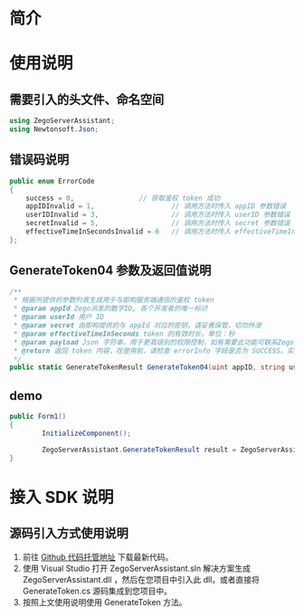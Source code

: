 # 简介

# 使用说明

## 需要引入的头文件、命名空间

```c#
using ZegoServerAssistant;
using Newtonsoft.Json;
```


## 错误码说明

```c#
public enum ErrorCode
{
	success = 0,  				// 获取鉴权 token 成功
	appIDInvalid = 1,   				// 调用方法时传入 appID 参数错误
	userIDInvalid = 3,  				// 调用方法时传入 userID 参数错误
	secretInvalid = 5,  				// 调用方法时传入 secret 参数错误
	effectiveTimeInSecondsInvalid = 6  	// 调用方法时传入 effectiveTimeInSeconds 参数错误
};
```

## GenerateToken04 参数及返回值说明

```c#
/**
 * 根据所提供的参数列表生成用于与即构服务端通信的鉴权 token
 * @param appId Zego派发的数字ID, 各个开发者的唯一标识
 * @param userId 用户 ID
 * @param secret 由即构提供的与 appId 对应的密钥，请妥善保管，切勿外泄
 * @param effectiveTimeInSeconds token 的有效时长，单位：秒
 * @param payload Json 字符串，用于更高级别的权限控制，如有需要此功能可联系Zego技术支持
 * @return 返回 token 内容，在使用前，请检查 errorInfo 字段是否为 SUCCESS。实际 token 内容保存在 token 字段中
 */
public static GenerateTokenResult GenerateToken04(uint appID, string userID, string secret, long effectiveTimeInSeconds)
```

## demo

```c#
public Form1()
{
		InitializeComponent();

		ZegoServerAssistant.GenerateTokenResult result = ZegoServerAssistant.ServerAssistant.GenerateToken04(1, "111", "12345678900987654321123456789012", 3600, "");
}
```

# 接入 SDK 说明

## 源码引入方式使用说明

1. 前往 [Github 代码托管地址](https://github.com/zegoim/zego_server_assistant) 下载最新代码。
2. 使用 Visual Studio 打开 ZegoServerAssistant.sln 解决方案生成 ZegoServerAssistant.dll ，然后在您项目中引入此 dll，或者直接将 GenerateToken.cs 源码集成到您项目中。
3. 按照上文使用说明使用 GenerateToken 方法。
